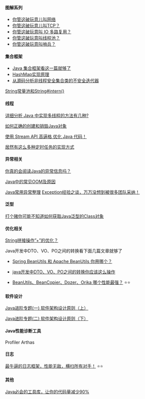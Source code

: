 

#### 图解系列
* [你管这破玩意儿叫网络](https://mp.weixin.qq.com/s/jiPMUk6zUdOY6eKxAjNDbQ)
* [你管这破玩意儿叫TCP？](https://mp.weixin.qq.com/s/Uf42QEL6WUSHOwJ403FwOA)
* [你管这破玩意叫 IO 多路复用？](https://mp.weixin.qq.com/s/YdIdoZ_yusVWza1PU7lWaw)
* [你管这破玩意叫线程池？](https://mp.weixin.qq.com/s/OKTW_mZnNJcRBrIFHONR3g)
* [你管这破玩意叫哨兵？](https://mp.weixin.qq.com/s/6qhK1oHXP_VzfgR9BjYVJg)

#### 集合框架

* [Java 集合框架看这一篇就够了](https://mp.weixin.qq.com/s/bVOSat47L0Hskfx9akAN6Q)
* [HashMap实现原理](https://monkeysayhi.github.io/2017/08/26/HashMap%E5%AE%9E%E7%8E%B0%E5%8E%9F%E7%90%86/)
* [从源码分析非线程安全集合类的不安全迭代器](https://monkeysayhi.github.io/2016/11/30/%E6%BA%90%E7%A0%81%7C%E4%BB%8E%E6%BA%90%E7%A0%81%E5%88%86%E6%9E%90%E9%9D%9E%E7%BA%BF%E7%A8%8B%E5%AE%89%E5%85%A8%E9%9B%86%E5%90%88%E7%B1%BB%E7%9A%84%E4%B8%8D%E5%AE%89%E5%85%A8%E8%BF%AD%E4%BB%A3%E5%99%A8/)


[String常量池和String#intern()](https://monkeysayhi.github.io/2017/12/15/String%E5%B8%B8%E9%87%8F%E6%B1%A0%E5%92%8CString-intern/)

#### 线程
[详细分析 Java 中实现多线程的方法有几种?](https://mp.weixin.qq.com/s/W1XSOzSJ9ub6b7NsuJgnJA)

[如何正确的创建和销毁Java对象](https://mp.weixin.qq.com/s/RdGig1oLaM2gT4l34DlSnA)

[使用 Stream API 高逼格 优化 Java 代码！](https://mp.weixin.qq.com/s/lvc8eKpXrh9n6dQR1aZbwg)

[居然有这么多种定时任务的实现方式](https://mp.weixin.qq.com/s/dqBiUWqzUkJq-rdVyzuAVg)

#### 异常相关
[你真的会阅读Java的异常信息吗？](https://monkeysayhi.github.io/2017/10/02/%E4%BD%A0%E7%9C%9F%E7%9A%84%E4%BC%9A%E9%98%85%E8%AF%BBJava%E7%9A%84%E5%BC%82%E5%B8%B8%E4%BF%A1%E6%81%AF%E5%90%97%EF%BC%9F/)

[Java中的常见OOM及原因](https://monkeysayhi.github.io/2018/11/05/Java%E4%B8%AD%E7%9A%84%E5%B8%B8%E8%A7%81OOM%E5%8F%8A%E5%8E%9F%E5%9B%A0/)

[Java常用异常整理](https://monkeysayhi.github.io/2017/10/04/Java%E5%B8%B8%E7%94%A8%E5%BC%82%E5%B8%B8%E6%95%B4%E7%90%86/)
[Exception经验之谈，万万没想到被很多团队采纳！](https://mp.weixin.qq.com/s/lb8Bii3__SPKV-DKi6n6dg)

#### 泛型
[打个赌你可能不知道如何获取Java泛型的Class对象](https://mp.weixin.qq.com/s/w8cmbOQ3nK0MvvazuIfHQA)



#### 优化相关
[String拼接操作”+”的优化？](https://monkeysayhi.github.io/2017/09/23/%E6%BA%90%E7%A0%81%7CString%E6%8B%BC%E6%8E%A5%E6%93%8D%E4%BD%9C%E2%80%9D-%E2%80%9D%E7%9A%84%E4%BC%98%E5%8C%96%EF%BC%9F/)

Java开发中DTO、VO、PO之间的转换看下面几篇文章就够了

* [Spring BeanUtils 和 Apache BeanUtils 你用哪个？](https://mp.weixin.qq.com/s/2M8KqdIjnRr51DDowAHW_w)

* [java开发中DTO、VO、PO之间的转换你应该这么操作](https://mp.weixin.qq.com/s?__biz=MzUzMzQ2MDIyMA==&mid=2247483702&idx=1&sn=c07fad3342bc804e282abfcd9fd065f5&chksm=faa2e4a5cdd56db3ae1b670eed9485ac384dad4370d99f6dc2c529423687d80e818d28acb4e1&scene=21#wechat_redirect)

* [BeanUtils、BeanCopier、Dozer、Orika 哪个性能最强？](https://mp.weixin.qq.com/s/aCWkUiE1-h5mtDrqEiPKHQ) :star::star:

#### 软件设计
[Java进阶专题(一) 软件架构设计原则（上）](https://mp.weixin.qq.com/s/ikhl2XfPnsQ7bVUko--VCA)

[Java进阶专题(二) 软件架构设计原则（下）](https://mp.weixin.qq.com/s/9Y0C0XkdIPb2ALJnQoyBoQ)


#### Java性能诊断工具
Profiler
Arthas

#### 日志
[最牛逼的日志框架，性能无敌，横扫所有对手！](https://mp.weixin.qq.com/s/LyLVQK7zSO4BG60huCjr2g) :star::star:

#### 其他
[Java必会的工具库，让你的代码量减少90%](https://mp.weixin.qq.com/s/yNEvMr1IFERHsRWWzg6ySQ)
